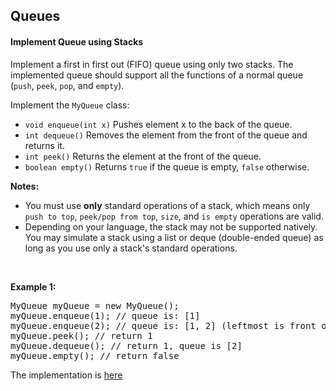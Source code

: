 <h2>Queues</h2>

<div>
<h4>Implement Queue using Stacks</h4>
<p>Implement a first in first out (FIFO) queue using only two stacks. The implemented queue should support all the functions of a normal queue (<code>push</code>, <code>peek</code>, <code>pop</code>, and <code>empty</code>).</p>
<p>Implement the <code>MyQueue</code> class:</p>
<ul>
	<li><code>void enqueue(int x)</code> Pushes element x to the back of the queue.</li>
	<li><code>int dequeue()</code> Removes the element from the front of the queue and returns it.</li>
	<li><code>int peek()</code> Returns the element at the front of the queue.</li>
	<li><code>boolean empty()</code> Returns <code>true</code> if the queue is empty, <code>false</code> otherwise.</li>
</ul>
<p><strong>Notes:</strong></p>
<ul>
	<li>You must use <strong>only</strong> standard operations of a stack, which means only <code>push to top</code>, <code>peek/pop from top</code>, <code>size</code>, and <code>is empty</code> operations are valid.</li>
	<li>Depending on your language, the stack may not be supported natively. You may simulate a stack using a list or deque (double-ended queue) as long as you use only a stack's standard operations.</li>
</ul>
<p>&nbsp;</p>
<p><strong>Example 1:</strong></p>
<pre>
MyQueue myQueue = new MyQueue();
myQueue.enqueue(1); // queue is: [1]
myQueue.enqueue(2); // queue is: [1, 2] (leftmost is front of the queue)
myQueue.peek(); // return 1
myQueue.dequeue(); // return 1, queue is [2]
myQueue.empty(); // return false
</pre>
<p>The implementation is <a href="./implement_queue_with_stacks.js">here</a></p>
</div>
